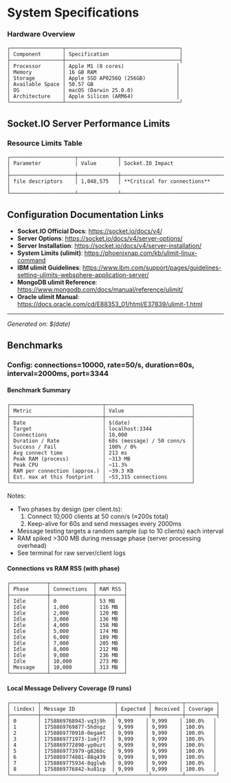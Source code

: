 # System Specifications

### Hardware Overview
```
┌─────────────────┬─────────────────────────────────────┐
│ Component       │ Specification                       │
├─────────────────┼─────────────────────────────────────┤
│ Processor       │ Apple M1 (8 cores)                 │
│ Memory          │ 16 GB RAM                          │
│ Storage         │ Apple SSD AP0256Q (256GB)          │
│ Available Space │ 50.57 GB                           │
│ OS              │ macOS (Darwin 25.0.0)              │
│ Architecture    │ Apple Silicon (ARM64)              │
└─────────────────┴─────────────────────────────────────┘
```

## Socket.IO Server Performance Limits
### Resource Limits Table
```
┌─────────────────────┬─────────────┬─────────────────────────────────────┐
│ Parameter           │ Value       │ Socket.IO Impact                    │
├─────────────────────┼─────────────┼─────────────────────────────────────┤
│ file descriptors    │ 1,048,575   │ **Critical for connections**        │
└─────────────────────┴─────────────┴─────────────────────────────────────┘
```
## Configuration Documentation Links
- **Socket.IO Official Docs**: https://socket.io/docs/v4/
- **Server Options**: https://socket.io/docs/v4/server-options/
- **Server Installation**: https://socket.io/docs/v4/server-installation/
- **System Limits (ulimit)**: https://phoenixnap.com/kb/ulimit-linux-command
- **IBM ulimit Guidelines**: https://www.ibm.com/support/pages/guidelines-setting-ulimits-websphere-application-server/
- **MongoDB ulimit Reference**: https://www.mongodb.com/docs/manual/reference/ulimit/
- **Oracle ulimit Manual**: https://docs.oracle.com/cd/E88353_01/html/E37839/ulimit-1.html

---
*Generated on: $(date)*

## Benchmarks

### Config: connections=10000, rate=50/s, duration=60s, interval=2000ms, port=3344

#### Benchmark Summary
```
┌──────────────────────────────┬────────────────────────────┐
│ Metric                       │ Value                      │
├──────────────────────────────┼────────────────────────────┤
│ Date                         │ $(date)                    │
│ Target                       │ localhost:3344             │
│ Connections                  │ 10,000                     │
│ Duration / Rate              │ 60s (message) / 50 conn/s  │
│ Success / Fail               │ 100% / 0%                  │
│ Avg connect time             │ 213 ms                     │
│ Peak RAM (process)           │ ~313 MB                    │
│ Peak CPU                     │ ~11.3%                     │
│ RAM per connection (approx.) │ ~39.3 KB                   │
│ Est. max at this footprint   │ ~53,315 connections        │
└──────────────────────────────┴────────────────────────────┘
```

Notes:
- Two phases by design (per client.ts):
  1) Connect 10,000 clients at 50 conn/s (≈200s total)
  2) Keep-alive for 60s and send messages every 2000ms
- Message testing targets a random sample (up to 10 clients) each interval
- RAM spiked >300 MB during message phase (server processing overhead)
- See terminal for raw server/client logs

#### Connections vs RAM RSS (with phase)
```
┌────────────┬──────────────┬─────────┐
│ Phase      │ Connections  │ RAM RSS │
├────────────┼──────────────┼─────────┤
│ Idle       │ 0            │ 53 MB   │
│ Idle       │ 1,000        │ 116 MB  │
│ Idle       │ 2,000        │ 120 MB  │
│ Idle       │ 3,000        │ 136 MB  │
│ Idle       │ 4,000        │ 158 MB  │
│ Idle       │ 5,000        │ 174 MB  │
│ Idle       │ 6,000        │ 189 MB  │
│ Idle       │ 7,000        │ 205 MB  │
│ Idle       │ 8,000        │ 212 MB  │
│ Idle       │ 9,000        │ 236 MB  │
│ Idle       │ 10,000       │ 273 MB  │
│ Message    │ 10,000       │ 313 MB  │
└────────────┴──────────────┴─────────┘
```

#### Local Message Delivery Coverage (9 runs)
```
┌─────────┬────────────────────────┬──────────┬──────────┬──────────┐
│ (index) │ Message ID             │ Expected │ Received │ Coverage │
├─────────┼────────────────────────┼──────────┼──────────┼──────────┤
│ 0       │ 1758869768943-vq3j9h  │ 9,999    │ 9,999    │ 100.0%   │
│ 1       │ 1758869769877-5hdngz  │ 9,999    │ 9,999    │ 100.0%   │
│ 2       │ 1758869770918-0egamt  │ 9,999    │ 9,999    │ 100.0%   │
│ 3       │ 1758869771973-1umjf7  │ 9,999    │ 9,999    │ 100.0%   │
│ 4       │ 1758869772898-yp0uzt  │ 9,999    │ 9,999    │ 100.0%   │
│ 5       │ 1758869773979-g8268c  │ 9,999    │ 9,999    │ 100.0%   │
│ 6       │ 1758869774881-88q439  │ 9,999    │ 9,999    │ 100.0%   │
│ 7       │ 1758869775934-8qglwb  │ 9,999    │ 9,999    │ 100.0%   │
│ 8       │ 1758869776842-ku81cp  │ 9,999    │ 9,999    │ 100.0%   │
└─────────┴────────────────────────┴──────────┴──────────┴──────────┘
```

<!-- To add a new test case, duplicate this subsection and adjust the config line and tables accordingly. -->

